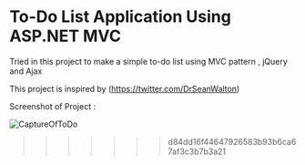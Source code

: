 # To-Do List Application Using ASP.NET MVC

Tried in this project to make a simple to-do list using MVC pattern ,
jQuery and Ajax

This project is inspired by (https://twitter.com/DrSeanWalton)

Screenshot of Project :

![CaptureOfToDo](https://user-images.githubusercontent.com/32172698/57250696-5ce55380-7048-11e9-8d41-760bfbbb76a2.PNG)
>>>>>>> d84dd16f44647926583b93b6ca67af3c3b7b3a21
